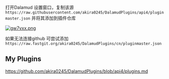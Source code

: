 打开Dalamud 设置窗口，复制该源  
`https://raw.githubusercontent.com/akira0245/DalamudPlugins/api4/pluginmaster.json` 并将其添加到插件仓库

[![gw7vxx.png](https://z3.ax1x.com/2021/05/12/gw7vxx.png)](https://imgtu.com/i/gw7vxx)

如果无法连接github 可尝试添加`https://raw.fastgit.org/akira0245/DalamudPlugins/cn/pluginmaster.json`


## My Plugins

https://github.com/akira0245/DalamudPlugins/blob/api4/plugins.md
